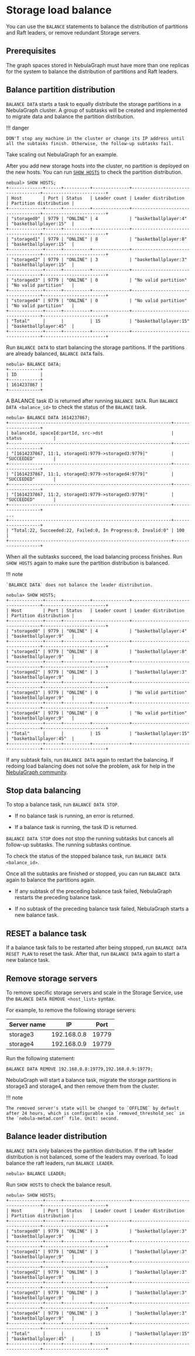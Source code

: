 # Storage load balance

You can use the `BALANCE` statements to balance the distribution of partitions and Raft leaders, or remove redundant Storage servers.

## Prerequisites

The graph spaces stored in NebulaGraph must have more than one replicas for the system to balance the distribution of partitions and Raft leaders.

## Balance partition distribution

`BALANCE DATA` starts a task to equally distribute the storage partitions in a NebulaGraph cluster. A group of subtasks will be created and implemented to migrate data and balance the partition distribution.

!!! danger

    DON'T stop any machine in the cluster or change its IP address until all the subtasks finish. Otherwise, the follow-up subtasks fail.

Take scaling out NebulaGraph for an example.

After you add new storage hosts into the cluster, no partition is deployed on the new hosts. You can run [`SHOW HOSTS`](../3.ngql-guide/7.general-query-statements/6.show/6.show-hosts.md) to check the partition distribution.

```ngql
nebual> SHOW HOSTS;
+-------------+------+----------+--------------+-----------------------------------+------------------------+
| Host        | Port | Status   | Leader count | Leader distribution               | Partition distribution |
+-------------+------+----------+--------------+-----------------------------------+------------------------+
| "storaged0" | 9779 | "ONLINE" | 4            | "basketballplayer:4"              | "basketballplayer:15"  |
+-------------+------+----------+--------------+-----------------------------------+------------------------+
| "storaged1" | 9779 | "ONLINE" | 8            | "basketballplayer:8"              | "basketballplayer:15"  |
+-------------+------+----------+--------------+-----------------------------------+------------------------+
| "storaged2" | 9779 | "ONLINE" | 3            | "basketballplayer:3"              | "basketballplayer:15"  |
+-------------+------+----------+--------------+-----------------------------------+------------------------+
| "storaged3" | 9779 | "ONLINE" | 0            | "No valid partition"              | "No valid partition"   |
+-------------+------+----------+--------------+-----------------------------------+------------------------+
| "storaged4" | 9779 | "ONLINE" | 0            | "No valid partition"              | "No valid partition"   |
+-------------+------+----------+--------------+-----------------------------------+------------------------+
| "Total"     |      |          | 15           | "basketballplayer:15"             | "basketballplayer:45"  |
+-------------+------+----------+--------------+-----------------------------------+------------------------+
```

Run `BALANCE DATA` to start balancing the storage partitions. If the partitions are already balanced, `BALANCE DATA` fails.

```ngql
nebula> BALANCE DATA;
+------------+
| ID         |
+------------+
| 1614237867 |
+------------+
```

A BALANCE task ID is returned after running `BALANCE DATA`. Run `BALANCE DATA <balance_id>` to check the status of the `BALANCE` task.

```ngql
nebula> BALANCE DATA 1614237867;
+--------------------------------------------------------------+-------------------+
| balanceId, spaceId:partId, src->dst                          | status            |
+--------------------------------------------------------------+-------------------+
| "[1614237867, 11:1, storaged1:9779->storaged3:9779]"         | "SUCCEEDED"       |
+--------------------------------------------------------------+-------------------+
| "[1614237867, 11:1, storaged2:9779->storaged4:9779]"         | "SUCCEEDED"       |
+--------------------------------------------------------------+-------------------+
| "[1614237867, 11:2, storaged1:9779->storaged3:9779]"         | "SUCCEEDED"       |
+--------------------------------------------------------------+-------------------+
...
+--------------------------------------------------------------+-------------------+
| "Total:22, Succeeded:22, Failed:0, In Progress:0, Invalid:0" | 100               |
+--------------------------------------------------------------+-------------------+
```

When all the subtasks succeed, the load balancing process finishes. Run `SHOW HOSTS` again to make sure the partition distribution is balanced.

!!! note

    `BALANCE DATA` does not balance the leader distribution.

```ngql
nebula> SHOW HOSTS;
+-------------+------+----------+--------------+-----------------------------------+------------------------+
| Host        | Port | Status   | Leader count | Leader distribution               | Partition distribution |
+-------------+------+----------+--------------+-----------------------------------+------------------------+
| "storaged0" | 9779 | "ONLINE" | 4            | "basketballplayer:4"              | "basketballplayer:9"   |
+-------------+------+----------+--------------+-----------------------------------+------------------------+
| "storaged1" | 9779 | "ONLINE" | 8            | "basketballplayer:8"              | "basketballplayer:9"   |
+-------------+------+----------+--------------+-----------------------------------+------------------------+
| "storaged2" | 9779 | "ONLINE" | 3            | "basketballplayer:3"              | "basketballplayer:9"   |
+-------------+------+----------+--------------+-----------------------------------+------------------------+
| "storaged3" | 9779 | "ONLINE" | 0            | "No valid partition"              | "basketballplayer:9"   |
+-------------+------+----------+--------------+-----------------------------------+------------------------+
| "storaged4" | 9779 | "ONLINE" | 0            | "No valid partition"              | "basketballplayer:9"   |
+-------------+------+----------+--------------+-----------------------------------+------------------------+
| "Total"     |      |          | 15           | "basketballplayer:15"             | "basketballplayer:45"  |
+-------------+------+----------+--------------+-----------------------------------+------------------------+
```

If any subtask fails, run `BALANCE DATA` again to restart the balancing. If redoing load balancing does not solve the problem, ask for help in the [NebulaGraph community](https://discuss.nebula-graph.io/).

## Stop data balancing

To stop a balance task, run `BALANCE DATA STOP`.

* If no balance task is running, an error is returned.

* If a balance task is running, the task ID is returned.

`BALANCE DATA STOP` does not stop the running subtasks but cancels all follow-up subtasks. The running subtasks continue.

To check the status of the stopped balance task, run `BALANCE DATA <balance_id>`.

Once all the subtasks are finished or stopped, you can run `BALANCE DATA` again to balance the partitions again.

* If any subtask of the preceding balance task failed, NebulaGraph restarts the preceding balance task.

* If no subtask of the preceding balance task failed, NebulaGraph starts a new balance task.

## RESET a balance task

If a balance task fails to be restarted after being stopped, run `BALANCE DATA RESET PLAN` to reset the task. After that, run `BALANCE DATA` again to start a new balance task.

## Remove storage servers

To remove specific storage servers and scale in the Storage Service, use the `BALANCE DATA REMOVE <host_list>` syntax.

For example, to remove the following storage servers:

|Server name|IP|Port|
|-|-|-|
|storage3|192.168.0.8|19779|
|storage4|192.168.0.9|19779|

Run the following statement:

```ngql
BALANCE DATA REMOVE 192.168.0.8:19779,192.168.0.9:19779;
```

NebulaGraph will start a balance task, migrate the storage partitions in storage3 and storage4, and then remove them from the cluster.

!!! note 

    The removed server's state will be changed to `OFFLINE` by default after 24 hours, which is configurable via `removed_threshold_sec` in the `nebula-metad.conf` file. Unit: second.

## Balance leader distribution

`BALANCE DATA` only balances the partition distribution. If the raft leader distribution is not balanced, some of the leaders may overload. To load balance the raft leaders, run `BALANCE LEADER`.

```ngql
nebula> BALANCE LEADER;
```

Run `SHOW HOSTS` to check the balance result.

```ngql
nebula> SHOW HOSTS;
+-------------+------+----------+--------------+-----------------------------------+------------------------+
| Host        | Port | Status   | Leader count | Leader distribution               | Partition distribution |
+-------------+------+----------+--------------+-----------------------------------+------------------------+
| "storaged0" | 9779 | "ONLINE" | 3            | "basketballplayer:3"              | "basketballplayer:9"   |
+-------------+------+----------+--------------+-----------------------------------+------------------------+
| "storaged1" | 9779 | "ONLINE" | 3            | "basketballplayer:3"              | "basketballplayer:9"   |
+-------------+------+----------+--------------+-----------------------------------+------------------------+
| "storaged2" | 9779 | "ONLINE" | 3            | "basketballplayer:3"              | "basketballplayer:9"   |
+-------------+------+----------+--------------+-----------------------------------+------------------------+
| "storaged3" | 9779 | "ONLINE" | 3            | "basketballplayer:3"              | "basketballplayer:9"   |
+-------------+------+----------+--------------+-----------------------------------+------------------------+
| "storaged4" | 9779 | "ONLINE" | 3            | "basketballplayer:3"              | "basketballplayer:9"   |
+-------------+------+----------+--------------+-----------------------------------+------------------------+
| "Total"     |      |          | 15           | "basketballplayer:15"             | "basketballplayer:45"  |
+-------------+------+----------+--------------+-----------------------------------+------------------------+
```
